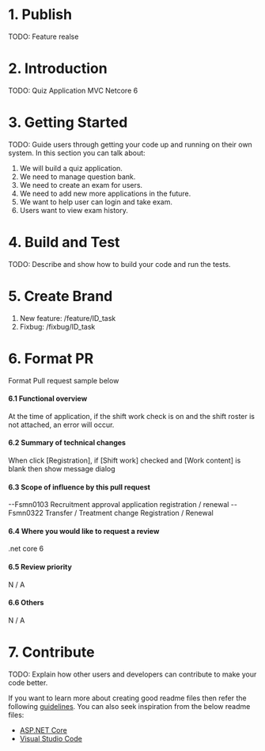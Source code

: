 # 1. Publish
TODO: Feature realse

# 2. Introduction 

TODO: Quiz Application MVC Netcore 6

# 3. Getting Started
TODO: Guide users through getting your code up and running on their own system. In this section you can talk about:
1.	We will build a quiz application.
2.	We need to manage question bank.
3.	We need to create an exam for users.
4.	We need to add new more applications in the future.
5.	We want to help user can login and take exam.
6.	Users want to view exam history.

# 4. Build and Test
TODO: Describe and show how to build your code and run the tests. 

# 5. Create Brand
1.	New feature: /feature/ID_task
2.	Fixbug: /fixbug/ID_task

# 6. Format PR
Format Pull request sample below
#### 6.1 Functional overview
At the time of application, if the shift work check is on and the shift roster is not attached, an error will occur.

#### 6.2 Summary of technical changes
When click [Registration], if [Shift work] checked and [Work content] is blank then show message dialog

#### 6.3 Scope of influence by this pull request
--Fsmn0103 Recruitment approval application registration / renewal
--Fsmn0322 Transfer / Treatment change Registration / Renewal

#### 6.4 Where you would like to request a review
.net core 6

#### 6.5 Review priority
N / A

#### 6.6 Others
N / A

# 7. Contribute
TODO: Explain how other users and developers can contribute to make your code better. 

If you want to learn more about creating good readme files then refer the following [guidelines](https://docs.microsoft.com/en-us/azure/devops/repos/git/create-a-readme?view=azure-devops). You can also seek inspiration from the below readme files:
- [ASP.NET Core](https://github.com/aspnet/Home)
- [Visual Studio Code](https://github.com/Microsoft/vscode)



